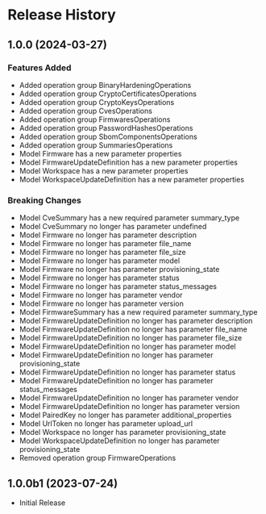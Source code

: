 # Release History

## 1.0.0 (2024-03-27)

### Features Added

  - Added operation group BinaryHardeningOperations
  - Added operation group CryptoCertificatesOperations
  - Added operation group CryptoKeysOperations
  - Added operation group CvesOperations
  - Added operation group FirmwaresOperations
  - Added operation group PasswordHashesOperations
  - Added operation group SbomComponentsOperations
  - Added operation group SummariesOperations
  - Model Firmware has a new parameter properties
  - Model FirmwareUpdateDefinition has a new parameter properties
  - Model Workspace has a new parameter properties
  - Model WorkspaceUpdateDefinition has a new parameter properties

### Breaking Changes

  - Model CveSummary has a new required parameter summary_type
  - Model CveSummary no longer has parameter undefined
  - Model Firmware no longer has parameter description
  - Model Firmware no longer has parameter file_name
  - Model Firmware no longer has parameter file_size
  - Model Firmware no longer has parameter model
  - Model Firmware no longer has parameter provisioning_state
  - Model Firmware no longer has parameter status
  - Model Firmware no longer has parameter status_messages
  - Model Firmware no longer has parameter vendor
  - Model Firmware no longer has parameter version
  - Model FirmwareSummary has a new required parameter summary_type
  - Model FirmwareUpdateDefinition no longer has parameter description
  - Model FirmwareUpdateDefinition no longer has parameter file_name
  - Model FirmwareUpdateDefinition no longer has parameter file_size
  - Model FirmwareUpdateDefinition no longer has parameter model
  - Model FirmwareUpdateDefinition no longer has parameter provisioning_state
  - Model FirmwareUpdateDefinition no longer has parameter status
  - Model FirmwareUpdateDefinition no longer has parameter status_messages
  - Model FirmwareUpdateDefinition no longer has parameter vendor
  - Model FirmwareUpdateDefinition no longer has parameter version
  - Model PairedKey no longer has parameter additional_properties
  - Model UrlToken no longer has parameter upload_url
  - Model Workspace no longer has parameter provisioning_state
  - Model WorkspaceUpdateDefinition no longer has parameter provisioning_state
  - Removed operation group FirmwareOperations

## 1.0.0b1 (2023-07-24)

* Initial Release
